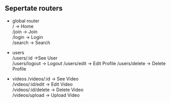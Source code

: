 ## Sepertate routers
* global router   
/ -> Home   
/join -> Join   
/login -> Login   
/search -> Search   

* users   
/users/:id ->See User   
/users/logout -> Logout
/users/edit -> Edit Profile
/users/delete -> Delete Profile

* videos
/videos/:id -> See Video   
/videos/:id/edit -> Edit Video   
/videos/:id/delete -> Delete Video   
/videos/upload -> Upload Video